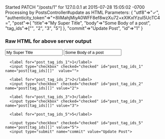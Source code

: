 Started PATCH "/posts/1" for 127.0.0.1 at 2015-07-28 15:05:02 -0700
Processing by PostsController#update as HTML
Parameters: { 
"utf8"=>"✓",
"authenticity_token"=>"+8liMahjMiyA0WFF8ef8wzXu72+xXIKxlYzuI5UcTC4=",
"post"=>{
  "title"=>"My Super Title", 
  "body"=>"Some Body of a post", 
  "tag_ids"=>["", "2", "3", "5"] }, 
  "commit"=>"Update Post", 
"id"=>"1" 
}

### Raw HTML for above server output

<form action="/posts/1" method="post">
  <input name="_method" type="hidden" value="patch" />
  <input name="utf8" type="hidden" value="✓">
  <input name="authenticity_token" type="hidden"
    value="+8liMahjMiyA0WFF8ef8wzXu72+xXIKxlYzuI5UcTC4=">
    <label for="username">
    <input type="text" name="post[title]" id="username" value="My Super Title">
    <label for="body">
    <input type="text" name="post[body]" id="body" value="Some Body of a post">

      <label for="post_tag_ids_1">1</label>
      <input type="checkbox" checked="checked" id="post_tag_ids_1" name="post[tag_ids][]"  value="">

      <label for="post_tag_ids_2">2</label>
      <input type="checkbox" checked="checked" id="post_tag_ids_2" name="post[tag_ids][]" value="2">

      <label for="post_tag_ids_3">3</label>
      <input type="checkbox" checked="checked" id="post_tag_ids_3" name="post[tag_ids][]" value="3">

      <label for="post_tag_ids_5">5</label>

      <input type="checkbox" checked="checked" id="post_tag_ids_5" name="post[tag_ids][]" value="5">
      <input type="submit" name="commit" value="Update Post">
</form>
